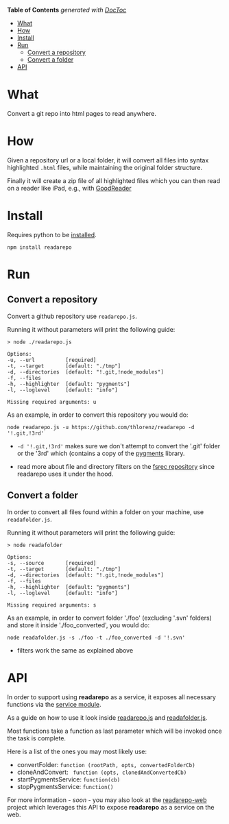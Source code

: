 **Table of Contents**  *generated with [DocToc](http://doctoc.herokuapp.com/)*

- [What ](#what)
- [How](#how)
- [Install](#install)
- [Run](#run)
	- [Convert a repository](#convert-a-repository)
	- [Convert a folder](#convert-a-folder)
- [API](#api)

# What 

Convert a git repo into html pages to read anywhere.

# How

Given a repository url or a local folder, it will convert all files into syntax
highlighted `.html` files, while maintaining the original folder structure.

Finally it will create a zip file of all highlighted files which you can then
read on a reader like iPad, e.g., with
[GoodReader](http://itunes.apple.com/app/id363448914?mt=8)


# Install

Requires python to be [installed](http://www.python.org/getit/).
    
    npm install readarepo

# Run
    
## Convert a repository

Convert a github repository use `readarepo.js`.

Running it without parameters will print the following guide:

    > node ./readarepo.js

    Options:
    -u, --url          [required]
    -t, --target       [default: "./tmp"]
    -d, --directories  [default: "!.git,!node_modules"]
    -f, --files        
    -h, --highlighter  [default: "pygments"]
    -l, --loglevel     [default: "info"]

    Missing required arguments: u

As an example, in order to convert this repository you would do:

    node readarepo.js -u https://github.com/thlorenz/readarepo -d '!.git,!3rd' 

- `-d '!.git,!3rd'` makes sure we don't attempt to convert the '.git' folder or
the '3rd' which (contains a copy of the [pygments](http://pygments.org)
library.

- read more about file and directory filters on the [fsrec
repository](https://github.com/thlorenz/fsrec) since readarepo uses it under
the hood.

## Convert a folder

In order to convert all files found within a folder on your machine, use `readafolder.js`.

Running it without parameters will print the following guide:

    > node readafolder

    Options:
    -s, --source       [required]
    -t, --target       [default: "./tmp"]
    -d, --directories  [default: "!.git,!node_modules"]
    -f, --files        
    -h, --highlighter  [default: "pygments"]
    -l, --loglevel     [default: "info"]

    Missing required arguments: s

As an example, in order to convert folder './foo' (excluding '.svn' folders) and store it inside './foo_converted', you would do:

    node readafolder.js -s ./foo -t ./foo_converted -d '!.svn'

- filters work the same as explained above

# API

In order to support using **readarepo** as a service, it exposes all necessary
functions via the [service module](./readarepo/blob/master/lib/service.js).

As a guide on how to use it look inside
[readarepo.js](./readarepo/blob/master/readarepo.js) and
[readafolder.js](./readarepo/blob/master/readafolder.js).

Most functions take a function as last parameter which will be invoked once the task is complete.

Here is a list of the ones you may most likely use:

- convertFolder:  `function (rootPath, opts, convertedFolderCb)`
- cloneAndConvert: ` function (opts, clonedAndConvertedCb)`
- startPygmentsService: `function(cb)`
- stopPygmentsService: `function()`

For more information - *soon* - you may also look at the
[readarepo-web](https://github.com/thlorenz/readarepo-web) project which
leverages this API to expose **readarepo** as a service on the web.

